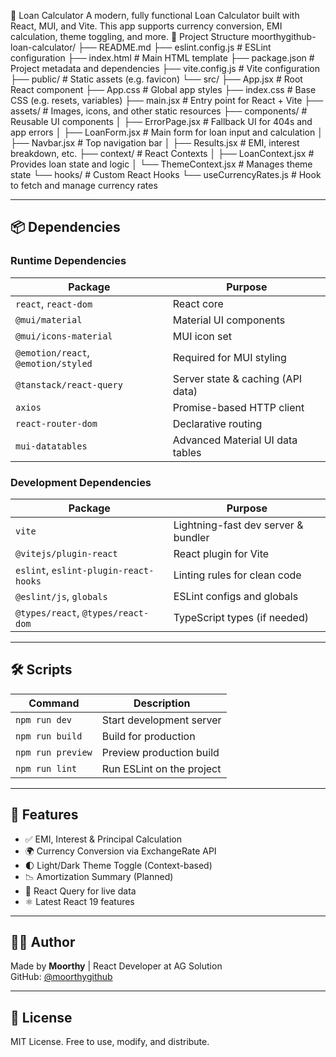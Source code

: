 🧮 Loan Calculator
A modern, fully functional Loan Calculator built with React, MUI, and Vite. This app supports currency conversion, EMI calculation, theme toggling, and more.
📁 Project Structure
moorthygithub-loan-calculator/
├── README.md
├── eslint.config.js # ESLint configuration
├── index.html # Main HTML template
├── package.json # Project metadata and dependencies
├── vite.config.js # Vite configuration
├── public/ # Static assets (e.g. favicon)
└── src/
├── App.jsx # Root React component
├── App.css # Global app styles
├── index.css # Base CSS (e.g. resets, variables)
├── main.jsx # Entry point for React + Vite
├── assets/ # Images, icons, and other static resources
├── components/ # Reusable UI components
│ ├── ErrorPage.jsx # Fallback UI for 404s and app errors
│ ├── LoanForm.jsx # Main form for loan input and calculation
│ ├── Navbar.jsx # Top navigation bar
│ ├── Results.jsx # EMI, interest breakdown, etc.
├── context/ # React Contexts
│ ├── LoanContext.jsx # Provides loan state and logic
│ └── ThemeContext.jsx # Manages theme state
└── hooks/ # Custom React Hooks
└── useCurrencyRates.js # Hook to fetch and manage currency rates

---

## 📦 Dependencies

### Runtime Dependencies

| Package                             | Purpose                           |
| ----------------------------------- | --------------------------------- |
| `react`, `react-dom`                | React core                        |
| `@mui/material`                     | Material UI components            |
| `@mui/icons-material`               | MUI icon set                      |
| `@emotion/react`, `@emotion/styled` | Required for MUI styling          |
| `@tanstack/react-query`             | Server state & caching (API data) |
| `axios`                             | Promise-based HTTP client         |
| `react-router-dom`                  | Declarative routing               |
| `mui-datatables`                    | Advanced Material UI data tables  |

### Development Dependencies

| Package                               | Purpose                             |
| ------------------------------------- | ----------------------------------- |
| `vite`                                | Lightning-fast dev server & bundler |
| `@vitejs/plugin-react`                | React plugin for Vite               |
| `eslint`, `eslint-plugin-react-hooks` | Linting rules for clean code        |
| `@eslint/js`, `globals`               | ESLint configs and globals          |
| `@types/react`, `@types/react-dom`    | TypeScript types (if needed)        |

---

## 🛠️ Scripts

| Command           | Description               |
| ----------------- | ------------------------- |
| `npm run dev`     | Start development server  |
| `npm run build`   | Build for production      |
| `npm run preview` | Preview production build  |
| `npm run lint`    | Run ESLint on the project |

---

## 🚀 Features

- ✅ EMI, Interest & Principal Calculation
- 🌍 Currency Conversion via ExchangeRate API
- 🌓 Light/Dark Theme Toggle (Context-based)
- 📉 Amortization Summary (Planned)
- 🔁 React Query for live data
- ⚛️ Latest React 19 features

---

## 🧑‍💻 Author

Made by **Moorthy** | React Developer at AG Solution  
GitHub: [@moorthygithub](https://github.com/moorthygithub)

---

## 📄 License

MIT License. Free to use, modify, and distribute.
